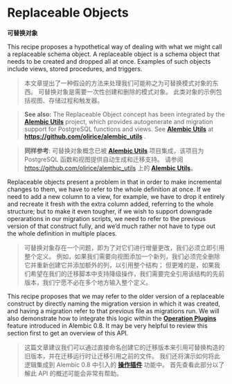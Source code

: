 # Replaceable Objects

**可替换对象**

[Alembic Utils]: https://github.com/olirice/alembic_utils
[Operation Plugins]: ../zh/08_05_01_operation_plugins.md
[操作插件]: ../zh/08_05_01_operation_plugins.md

This recipe proposes a hypothetical way of dealing with what we might call a replaceable schema object. A replaceable object is a schema object that needs to be created and dropped all at once. Examples of such objects include views, stored procedures, and triggers.

> 本文章提出了一种假设的方法来处理我们可能称之为可替换模式对象的东西。 可替换对象是需要一次性创建和删除的模式对象。 此类对象的示例包括视图、存储过程和触发器。

> **See also:** The Replaceable Object concept has been integrated by the **[Alembic Utils]** project, which provides autogenerate and migration support for PostgreSQL functions and views. See **[Alembic Utils]** at **<https://github.com/olirice/alembic_utils>** .

> **同样参考**: 可替换对象概念已被 **[Alembic Utils]** 项目集成，该项目为 PostgreSQL 函数和视图提供自动生成和迁移支持。 请参阅 <https://github.com/olirice/alembic_utils> 上的 **[Alembic Utils]**。

Replaceable objects present a problem in that in order to make incremental changes to them, we have to refer to the whole definition at once. If we need to add a new column to a view, for example, we have to drop it entirely and recreate it fresh with the extra column added, referring to the whole structure; but to make it even tougher, if we wish to support downgrade operarations in our migration scripts, we need to refer to the previous version of that construct fully, and we’d much rather not have to type out the whole definition in multiple places.

> 可替换对象存在一个问题，即为了对它们进行增量更改，我们必须立即引用整个定义。 例如，如果我们需要向视图添加一个新列，我们必须完全删除它并重新创建它并添加额外的列，以引用整个结构； 但更难的是，如果我们希望在我们的迁移脚本中支持降级操作，我们需要完全引用该结构的先前版本，我们宁愿不必在多个地方输入整个定义。

This recipe proposes that we may refer to the older version of a replaceable construct by directly naming the migration version in which it was created, and having a migration refer to that previous file as migrations run. We will also demonstrate how to integrate this logic within the **[Operation Plugins]** feature introduced in Alembic 0.8. It may be very helpful to review this section first to get an overview of this API.

> 这篇文章建议我们可以通过直接命名创建它的迁移版本来引用可替换构造的旧版本，并在迁移运行时让迁移引用之前的文件。 我们还将演示如何将此逻辑集成到 Alembic 0.8 中引入的 **[操作插件]** 功能中。 首先查看此部分以了解此 API 的概述可能会非常有帮助。
